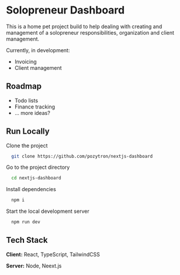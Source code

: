 # Solopreneur Dashboard

This is a home pet project build to help dealing with creating and management of a solopreneur responsibilities, organization and client management.  

Currently, in development:
- Invoicing 
- Client management


## Roadmap

- Todo lists
- Finance tracking 
- ... more ideas? 



## Run Locally

Clone the project

```bash
  git clone https://github.com/pozytron/nextjs-dashboard
```

Go to the project directory

```bash
  cd nextjs-dashboard
```

Install dependencies

```bash
  npm i
```

Start the local development server

```bash
  npm run dev
```


## Tech Stack

**Client:** React, TypeScript, TailwindCSS

**Server:** Node, Neext.js

